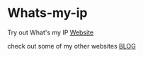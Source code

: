 # Whats-my-ip

Try out What's my IP [Website](https://replit.com/@ronald-luo/whats-my-ip)

check out some of my other websites [BLOG](https://www.ronald-luo.com/blog/100-websites)
